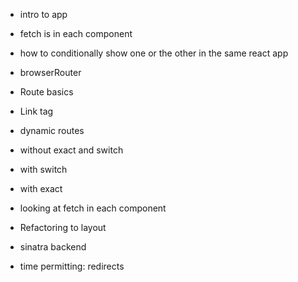 - intro to app 
- fetch is in each component
- how to conditionally show one or the other in the same react app


- browserRouter
- Route basics
- Link tag
- dynamic routes
- without exact and switch
- with switch 
- with exact

- looking at fetch in each component

- Refactoring to layout
- sinatra backend

- time permitting: redirects


